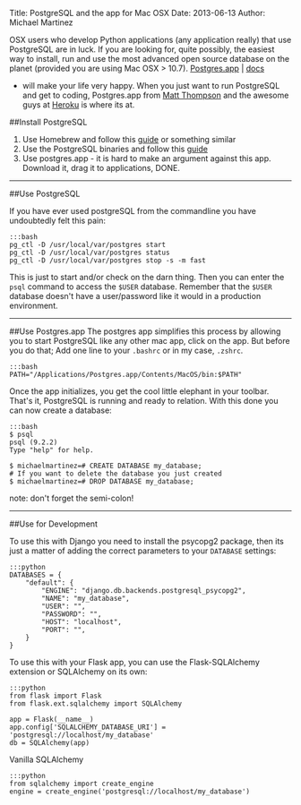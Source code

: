 Title: PostgreSQL and the app for Mac OSX
Date: 2013-06-13
Author: Michael Martinez

OSX users who develop Python applications (any application really) that use PostgreSQL are in luck. If you are looking
for, quite possibly, the easiest way to install, run and use the most advanced open source database on the planet
(provided you are using Mac OSX > 10.7). [Postgres.app](http://postgresapp.com/) | [docs](http://postgresapp.com/documentation)
- will make your life very happy. When you just want to run PostgreSQL and get to coding, Postgres.app from
[Matt Thompson](http://mattt.me/) and the awesome guys at [Heroku](http://postgres.heroku.com/) is where its at.

##Install PostgreSQL

1. Use Homebrew and follow this [guide](https://coderwall.com/p/1mni7w) or something similar
2. Use the PostgreSQL binaries and follow this [guide](http://www.enterprisedb.com/resources-community/pginst-guide)
3. Use postgres.app - it is hard to make an argument against this app. Download it, drag it to applications, DONE.

*******

##Use PostgreSQL

If you have ever used postgreSQL from the commandline you have undoubtedly felt this pain:


    :::bash
    pg_ctl -D /usr/local/var/postgres start
    pg_ctl -D /usr/local/var/postgres status
    pg_ctl -D /usr/local/var/postgres stop -s -m fast

This is just to start and/or check on the darn thing. Then you can enter the `psql` command to access the `$USER` database.
Remember that the `$USER` database doesn't have a user/password like it would in a production environment.


*******

##Use Postgres.app
The postgres app simplifies this process by allowing you to start PostgreSQL like any other mac app, click on the app.
But before you do that; Add one line to your `.bashrc` or in my case, `.zshrc`.


    :::bash
    PATH="/Applications/Postgres.app/Contents/MacOS/bin:$PATH"


Once the app initializes, you get the cool little elephant in your toolbar. That's it, PostgreSQL is running and ready to
relation. With this done you can now create a database:


    :::bash
    $ psql
    psql (9.2.2)
    Type "help" for help.

    $ michaelmartinez=# CREATE DATABASE my_database;
    # If you want to delete the database you just created
    $ michaelmartinez=# DROP DATABASE my_database;

note: don't forget the semi-colon!

*******

##Use for Development


To use this with Django you need to install the psycopg2 package, then its just a matter of adding the correct parameters
to your `DATABASE` settings:


    :::python
    DATABASES = {
        "default": {
            "ENGINE": "django.db.backends.postgresql_psycopg2",
            "NAME": "my_database",
            "USER": "",
            "PASSWORD": "",
            "HOST": "localhost",
            "PORT": "",
        }
    }


To use this with your Flask app, you can use the Flask-SQLAlchemy extension or SQLAlchemy on its own:


    :::python
    from flask import Flask
    from flask.ext.sqlalchemy import SQLAlchemy

    app = Flask(__name__)
    app.config['SQLALCHEMY_DATABASE_URI'] = 'postgresql://localhost/my_database'
    db = SQLAlchemy(app)


Vanilla SQLAlchemy


    :::python
    from sqlalchemy import create_engine
    engine = create_engine('postgresql://localhost/my_database')